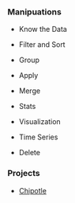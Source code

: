 ### Manipuations
- Know the Data

- Filter and Sort

- Group

- Apply

- Merge

- Stats

- Visualization

- Time Series

- Delete

### Projects
- [Chipotle](https://github.com/lijing0913/Real-World-Data-Manipulation-in-Pandas/blob/main/Chipotle.ipynb)
